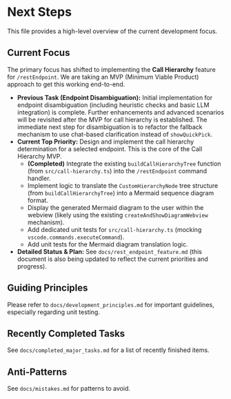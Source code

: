 # Next Steps

This file provides a high-level overview of the current development focus.

## Current Focus

The primary focus has shifted to implementing the **Call Hierarchy** feature for `/restEndpoint`. We are taking an MVP (Minimum Viable Product) approach to get this working end-to-end.

*   **Previous Task (Endpoint Disambiguation):** Initial implementation for endpoint disambiguation (including heuristic checks and basic LLM integration) is complete. Further enhancements and advanced scenarios will be revisited after the MVP for call hierarchy is established. The immediate next step for disambiguation is to refactor the fallback mechanism to use chat-based clarification instead of `showQuickPick`.
*   **Current Top Priority:** Design and implement the call hierarchy determination for a selected endpoint. This is the core of the Call Hierarchy MVP.
    *   **(Completed)** Integrate the existing `buildCallHierarchyTree` function (from `src/call-hierarchy.ts`) into the `/restEndpoint` command handler.
    *   Implement logic to translate the `CustomHierarchyNode` tree structure (from `buildCallHierarchyTree`) into a Mermaid sequence diagram format.
    *   Display the generated Mermaid diagram to the user within the webview (likely using the existing `createAndShowDiagramWebview` mechanism).
    *   Add dedicated unit tests for `src/call-hierarchy.ts` (mocking `vscode.commands.executeCommand`).
    *   Add unit tests for the Mermaid diagram translation logic.
*   **Detailed Status & Plan:** See `docs/rest_endpoint_feature.md` (this document is also being updated to reflect the current priorities and progress).

## Guiding Principles

Please refer to `docs/development_principles.md` for important guidelines, especially regarding unit testing.

## Recently Completed Tasks

See `docs/completed_major_tasks.md` for a list of recently finished items.

## Anti-Patterns

See `docs/mistakes.md` for patterns to avoid.